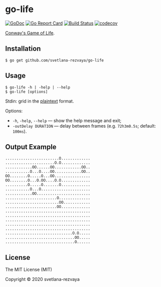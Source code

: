 # go-life

[![GoDoc](https://godoc.org/github.com/svetlana-rezvaya/go-life?status.svg)](https://godoc.org/github.com/svetlana-rezvaya/go-life)
[![Go Report Card](https://goreportcard.com/badge/github.com/svetlana-rezvaya/go-life)](https://goreportcard.com/report/github.com/svetlana-rezvaya/go-life)
[![Build Status](https://app.travis-ci.com/svetlana-rezvaya/go-life.svg?branch=master)](https://app.travis-ci.com/svetlana-rezvaya/go-life)
[![codecov](https://codecov.io/gh/svetlana-rezvaya/go-life/branch/master/graph/badge.svg)](https://codecov.io/gh/svetlana-rezvaya/go-life)

[Conway's Game of Life](https://en.wikipedia.org/wiki/Conway's_Game_of_Life).

## Installation

```
$ go get github.com/svetlana-rezvaya/go-life
```

## Usage

```
$ go-life -h | -help | --help
$ go-life [options]
```

Stdin: grid in the [plaintext](https://www.conwaylife.com/wiki/Plaintext) format.

Options:

- `-h`, `-help`, `--help` &mdash; show the help message and exit;
- `-outDelay DURATION` &mdash; delay between frames (e.g. `72h3m0.5s`; default: `100ms`).

## Output Example

```
........................O.............
......................O.O.............
............OO......OO............OO..
...........O...O....OO............OO..
OO........O.....O...OO................
OO........O...O.OO....O.O.............
..........O.....O.......O.............
...........O...O......................
............OO........................
.......................O..............
........................OO............
.......................OO.............
......................................
......................................
......................................
......................................
......................................
..............................O.O.....
...............................OO.....
...............................O......
```

## License

The MIT License (MIT)

Copyright &copy; 2020 svetlana-rezvaya
